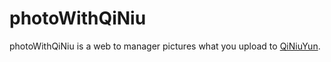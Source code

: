 # photoWithQiNiu
photoWithQiNiu is a web to manager pictures what you upload to  [QiNiuYun](http://www.qiniu.com/).

